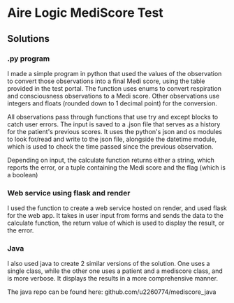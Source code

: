 # Aire Logic MediScore Test

## Solutions

### .py program

I made a simple program in python that used the values of the observation to convert those observations into a final Medi score, using the table provided in the test portal. The function uses enums to convert respiration and consciousness observations to a Medi score. Other observations use integers and floats (rounded down to 1 decimal point) for the conversion. 

All observations pass through functions that use try and except blocks to catch user errors. The input is saved to a .json file that serves as a history for the patient's previous scores. It uses the python's json and os modules to look for/read and write to the json file, alongside the datetime module, which is used to check the time passed since the previous observation.

Depending on input, the calculate function returns either a string, which reports the error, or a tuple containing the Medi score and the flag (which is a boolean) 

### Web service using flask and render

I used the function to create a web service hosted on render, and used flask for the web app. It takes in user input from forms and sends the data to the calculate function, the return value of which is used to display the result, or the error.

### Java

I also used java to create 2 similar versions of the solution. One uses a single class, while the other one uses a patient and a mediscore class, and is more verbose. It displays the results in a more comprehensive manner.

The java repo can be found here: github.com/u2260774/mediscore_java
